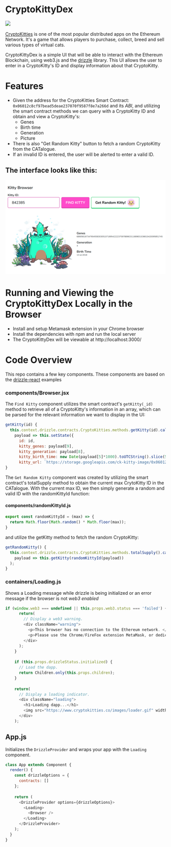 # CryptoKittyDex

![](https://i.imgur.com/A7D2gMb.png)

[CryptoKitties](http://cryptokitties.co) is one of the most popular distributed apps on the Ethereum Network. It's a game that allows players to purchase, collect, breed and sell various types of virtual cats.

CryptoKittyDex is a simple UI that will be able to interact with the Ethereum Blockchain, using web3.js and the [drizzle](https://truffleframework.com/docs/drizzle/getting-started) library. This UI allows the user to enter in a CryptoKitty's ID and display information about that CryptoKitty.

# Features

- Given the address for the CryptoKitties Smart Contract: `0x06012c8cf97bead5deae237070f9587f8e7a266d` and its *ABI*, and utilizing the smart contract methods we can query with a CryptoKitty ID and obtain and view a CryptoKitty's:
  - Genes
  - Birth time
  - Generation
  - Picture
- There is also "Get Random Kitty" button to fetch a random CryptoKitty from the CATalogue.
- If an invalid ID is entered, the user will be alerted to enter a valid ID.

## The interface looks like this:

![cryptokittydex](https://github.com/wjoeyu/CryptoKittyDex/blob/master/public/CryptoKittyDexScreenshot.png)

# Running and Viewing the CryptoKittyDex Locally in the Browser

- Install and setup Metamask extension in your Chrome browser
- Install the dependencies with npm and run the local server
- The CryptoKittyDex will be viewable at http://localhost:3000/

# Code Overview

This repo contains a few key components. These components are based on the [drizzle-react](https://github.com/trufflesuite/drizzle-react) examples

### components/Browser.jsx

The `Find Kitty` component utilizes the smart contract's `getKitty(_id)` method to retrieve all of a CryptoKitty's information in an array, which can be parsed for the relevant information we want to display in the UI:

```Javascript
getKitty(id) {
  this.context.drizzle.contracts.CryptoKitties.methods.getKitty(id).call().then(
    payload => this.setState({
      id: id,
      kitty_genes: payload[9],
      kitty_generation: payload[8],
      kitty_birth_time: new Date(payload[5]*1000).toUTCString().slice(5,16),
      kitty_url: `https://storage.googleapis.com/ck-kitty-image/0x06012c8cf97bead5deae237070f9587f8e7a266d/${id}.svg`}));
}
```

The `Get Random Kitty` component was created by utilizing the smart contract's totalSupply method to obtain the current max CrytoKitty ID in the CATalogue. With the current max ID, we then simply generate a random and valid ID with the randomKittyId function:

#### components/randomKittyId.js
```Javascript
export const randomKittyId = (max) => {
  return Math.floor(Math.random() * Math.floor(max));
}
```
and utilize the getKitty method to fetch the random CryptoKitty:

```Javascript
getRandomKitty() {
  this.context.drizzle.contracts.CryptoKitties.methods.totalSupply().call().then(
    payload => this.getKitty(randomKittyId(payload))
  );
}
```


### containers/Loading.js

Shows a Loading message while drizzle is being initialized or an error message if the browser is not *web3 enabled*

```Javascript
if (window.web3 === undefined || this.props.web3.status === 'failed') {
      return(
        // Display a web3 warning.
        <div className="warning">
          <p>This browser has no connection to the Ethereum network. </p>
          <p>Please use the Chrome/FireFox extension MetaMask, or dedicated Ethereum browsers Mist or Parity.</p>
        </div>
      );
    }

    if (this.props.drizzleStatus.initialized) {
      // Load the dapp.
      return Children.only(this.props.children);
    }

    return(
      // Display a loading indicator.
      <div className="loading">
        <h1>Loading dapp...</h1>
        <img src="https://www.cryptokitties.co/images/loader.gif" width="120" alt="loading" />
      </div>
    );
```

## App.js

Initializes the `DrizzleProvider` and wraps your app with the `Loading` component.

```Javascript
class App extends Component {
  render() {
    const drizzleOptions = {
      contracts: []
    };

    return (
      <DrizzleProvider options={drizzleOptions}>
        <Loading>
          <Browser />
        </Loading>
      </DrizzleProvider>
    );
  }
}
```
